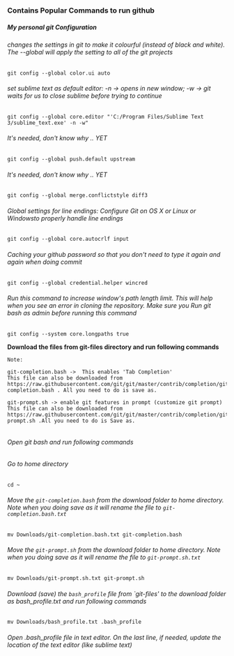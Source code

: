 ### Contains Popular Commands to run github


##### My personal git Configuration


###### changes the settings in git to make it colourful (instead of black and white). The --global will apply the setting to all of the git projects

`git config --global color.ui auto`


###### set sublime text as default editor: -n -> opens in new window; -w -> git waits for us to close sublime before trying to continue

`git config --global core.editor "'C:/Program Files/Sublime Text 3/sublime_text.exe' -n -w"`


###### It's needed, don't know why .. YET

`git config --global push.default upstream`


###### It's needed, don't know why .. YET

`git config --global merge.conflictstyle diff3`


###### Global settings for line endings:  Configure Git on OS X or Linux  or Windowsto properly handle line endings

`git config --global core.autocrlf input`


###### Caching your github password so that you don't need to type it again and again when doing commit

`git config --global credential.helper wincred`


###### Run this command to increase window's path length limit. This will help when you see an error in cloning the repository. Make sure you Run git bash as admin before running this command

`git config --system core.longpaths true`



**Download the files from git-files directory and run following commands**

```
Note: 

git-completion.bash ->  This enables 'Tab Completion' 
This file can also be downloaded from https://raw.githubusercontent.com/git/git/master/contrib/completion/git-completion.bash . All you need to do is save as.

git-prompt.sh -> enable git features in prompt (customize git prompt)
This file can also be downloaded from https://raw.githubusercontent.com/git/git/master/contrib/completion/git-prompt.sh .All you need to do is Save as.


```


###### Open git bash and run following commands


###### Go to home directory

`cd ~`

###### Move the `git-completion.bash` from the download folder to home directory. Note when you doing save as it will rename the file to `git-completion.bash.txt`

`mv Downloads/git-completion.bash.txt git-completion.bash`

###### Move the `git-prompt.sh` from the download folder to home directory. Note when you doing save as it will rename the file to `git-prompt.sh.txt`

`mv Downloads/git-prompt.sh.txt git-prompt.sh`

###### Download (save) the `bash_profile` file from `git-files' to the download folder as bash_profile.txt and run following commands

`mv Downloads/bash_profile.txt .bash_profile`


###### Open .bash_profile file in text editor. On the last line, if needed, update the location of the text editor (like sublime text)

